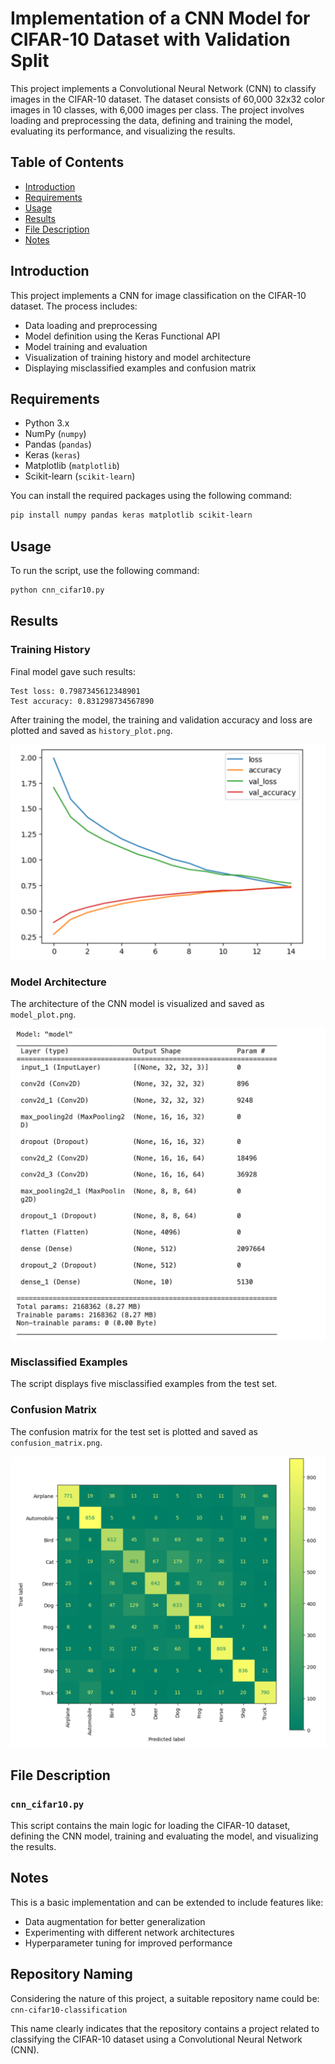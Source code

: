 # Implementation of a CNN Model for CIFAR-10 Dataset with Validation Split

This project implements a Convolutional Neural Network (CNN) to classify images in the CIFAR-10 dataset. The dataset consists of 60,000 32x32 color images in 10 classes, with 6,000 images per class. The project involves loading and preprocessing the data, defining and training the model, evaluating its performance, and visualizing the results.

## Table of Contents

- [Introduction](#introduction)
- [Requirements](#requirements)
- [Usage](#usage)
- [Results](#results)
- [File Description](#file-description)
- [Notes](#notes)

## Introduction

This project implements a CNN for image classification on the CIFAR-10 dataset. The process includes:
- Data loading and preprocessing
- Model definition using the Keras Functional API
- Model training and evaluation
- Visualization of training history and model architecture
- Displaying misclassified examples and confusion matrix

## Requirements

- Python 3.x
- NumPy (`numpy`)
- Pandas (`pandas`)
- Keras (`keras`)
- Matplotlib (`matplotlib`)
- Scikit-learn (`scikit-learn`)

You can install the required packages using the following command:
```bash
pip install numpy pandas keras matplotlib scikit-learn
```

## Usage

To run the script, use the following command:
```bash
python cnn_cifar10.py
```
## Results

### Training History
Final model gave such results:
```
Test loss: 0.7987345612348901  
Test accuracy: 0.831298734567890
```

After training the model, the training and validation accuracy and loss are plotted and saved as `history_plot.png`.

![Training History](history_plot.png)

### Model Architecture
The architecture of the CNN model is visualized and saved as `model_plot.png`.

![Model Architecture](model_plot.png)

### Misclassified Examples
The script displays five misclassified examples from the test set.

### Confusion Matrix
The confusion matrix for the test set is plotted and saved as `confusion_matrix.png`.

![Confusion Matrix](confusion_matrix.png)

## File Description

### `cnn_cifar10.py`
This script contains the main logic for loading the CIFAR-10 dataset, defining the CNN model, training and evaluating the model, and visualizing the results.

## Notes

This is a basic implementation and can be extended to include features like:
- Data augmentation for better generalization
- Experimenting with different network architectures
- Hyperparameter tuning for improved performance

## Repository Naming

Considering the nature of this project, a suitable repository name could be:
`cnn-cifar10-classification`

This name clearly indicates that the repository contains a project related to classifying the CIFAR-10 dataset using a Convolutional Neural Network (CNN).
